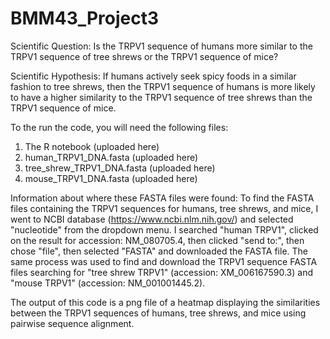 # BMM43_Project3
Scientific Question: Is the TRPV1 sequence of humans more similar to the TRPV1 sequence of tree shrews or the TRPV1 sequence of mice?

Scientific Hypothesis: If humans actively seek spicy foods in a similar fashion to tree shrews, then the TRPV1 sequence of humans is more likely to have a higher similarity to the TRPV1 sequence of tree shrews than the TRPV1 sequence of mice.

To the run the code, you will need the following files:
  1. The R notebook (uploaded here)
  2. human_TRPV1_DNA.fasta (uploaded here)
  3. tree_shrew_TRPV1_DNA.fasta (uploaded here)
  4. mouse_TRPV1_DNA.fasta (uploaded here)

Information about where these FASTA files were found:
  To find the FASTA files containing the TRPV1 sequences for humans, tree shrews, and mice, I went to NCBI database (https://www.ncbi.nlm.nih.gov/) and selected "nucleotide" from the dropdown menu. I searched "human TRPV1", clicked on the result for accession: NM_080705.4, then clicked "send to:", then chose "file", then selected "FASTA" and downloaded the FASTA file. The same process was used to find and download the TRPV1 sequence FASTA files searching for "tree shrew TRPV1" (accession: XM_006167590.3) and "mouse TRPV1" (accession: NM_001001445.2).

The output of this code is a png file of a heatmap displaying the similarities between the TRPV1 sequences of humans, tree shrews, and mice using pairwise sequence alignment.

